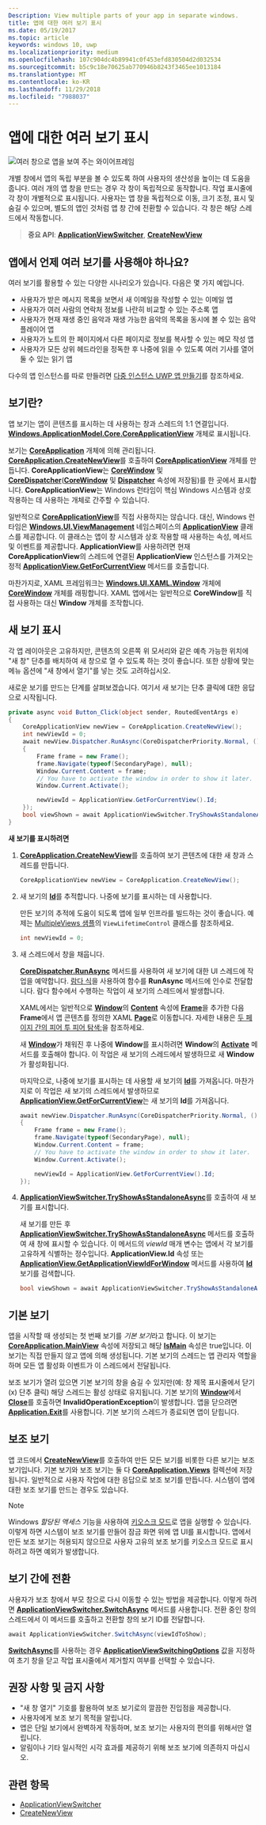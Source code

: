 ```yaml
---
Description: View multiple parts of your app in separate windows.
title: 앱에 대한 여러 보기 표시
ms.date: 05/19/2017
ms.topic: article
keywords: windows 10, uwp
ms.localizationpriority: medium
ms.openlocfilehash: 107c904dc4b89941c0f453efd830504d2d032534
ms.sourcegitcommit: b5c9c18e70625ab770946b8243f3465ee1013184
ms.translationtype: MT
ms.contentlocale: ko-KR
ms.lasthandoff: 11/29/2018
ms.locfileid: "7988037"
---
```

# <a name="show-multiple-views-for-an-app"></a>앱에 대한 여러 보기 표시

![여러 창으로 앱을 보여 주는 와이어프레임](images/multi-view.gif)

개별 창에서 앱의 독립 부분을 볼 수 있도록 하여 사용자의 생산성을 높이는 데 도움을 줍니다. 여러 개의 앱 창을 만드는 경우 각 창이 독립적으로 동작합니다. 작업 표시줄에 각 창이 개별적으로 표시됩니다. 사용자는 앱 창을 독립적으로 이동, 크기 조정, 표시 및 숨길 수 있으며, 별도의 앱인 것처럼 앱 창 간에 전환할 수 있습니다. 각 창은 해당 스레드에서 작동합니다.

> **중요 API**: [**ApplicationViewSwitcher**](https://msdn.microsoft.com/library/windows/apps/dn281094), [**CreateNewView**](https://msdn.microsoft.com/library/windows/apps/dn297278)

## <a name="when-should-an-app-use-multiple-views"></a>앱에서 언제 여러 보기를 사용해야 하나요?
여러 보기를 활용할 수 있는 다양한 시나리오가 있습니다. 다음은 몇 가지 예입니다.
 - 사용자가 받은 메시지 목록을 보면서 새 이메일을 작성할 수 있는 이메일 앱
 - 사용자가 여러 사람의 연락처 정보를 나란히 비교할 수 있는 주소록 앱
 - 사용자가 현재 재생 중인 음악과 재생 가능한 음악의 목록을 동시에 볼 수 있는 음악 플레이어 앱
 - 사용자가 노트의 한 페이지에서 다른 페이지로 정보를 복사할 수 있는 메모 작성 앱
 - 사용자가 모든 상위 헤드라인을 정독한 후 나중에 읽을 수 있도록 여러 기사를 열어 둘 수 있는 읽기 앱

다수의 앱 인스턴스를 따로 만들려면 [다중 인스턴스 UWP 앱 만들기](../../launch-resume/multi-instance-uwp.md)를 참조하세요.

## <a name="what-is-a-view"></a>보기란?

앱 보기는 앱이 콘텐츠를 표시하는 데 사용하는 창과 스레드의 1:1 연결입니다. [**Windows.ApplicationModel.Core.CoreApplicationView**](https://msdn.microsoft.com/library/windows/apps/br225017) 개체로 표시됩니다.

보기는 [**CoreApplication**](https://msdn.microsoft.com/library/windows/apps/br225016) 개체에 의해 관리됩니다. [**CoreApplication.CreateNewView**](https://msdn.microsoft.com/library/windows/apps/dn297278)를 호출하여 [**CoreApplicationView**](https://msdn.microsoft.com/library/windows/apps/br225017) 개체를 만듭니다. **CoreApplicationView**는 [**CoreWindow**](https://msdn.microsoft.com/library/windows/apps/br208225) 및 [**CoreDispatcher**](https://msdn.microsoft.com/library/windows/apps/br208211)([**CoreWindow**](https://msdn.microsoft.com/library/windows/apps/br225019) 및 [**Dispatcher**](https://msdn.microsoft.com/library/windows/apps/dn433264) 속성에 저장됨)를 한 곳에서 표시합니다. **CoreApplicationView**는 Windows 런타임이 핵심 Windows 시스템과 상호 작용하는 데 사용하는 개체로 간주할 수 있습니다.

일반적으로 [**CoreApplicationView**](https://msdn.microsoft.com/library/windows/apps/br225017)를 직접 사용하지는 않습니다. 대신, Windows 런타임은 [**Windows.UI.ViewManagement**](https://msdn.microsoft.com/library/windows/apps/hh701658) 네임스페이스의 [**ApplicationView**](https://msdn.microsoft.com/library/windows/apps/br242295) 클래스를 제공합니다. 이 클래스는 앱이 창 시스템과 상호 작용할 때 사용하는 속성, 메서드 및 이벤트를 제공합니다. **ApplicationView**를 사용하려면 현재 **CoreApplicationView**의 스레드에 연결된 **ApplicationView** 인스턴스를 가져오는 정적 [**ApplicationView.GetForCurrentView**](https://msdn.microsoft.com/library/windows/apps/hh701672) 메서드를 호출합니다.

마찬가지로, XAML 프레임워크는 [**Windows.UI.XAML.Window**](https://msdn.microsoft.com/library/windows/apps/br208225) 개체에 [**CoreWindow**](https://msdn.microsoft.com/library/windows/apps/br209041) 개체를 래핑합니다. XAML 앱에서는 일반적으로 **CoreWindow**를 직접 사용하는 대신 **Window** 개체를 조작합니다.

## <a name="show-a-new-view"></a>새 보기 표시

각 앱 레이아웃은 고유하지만, 콘텐츠의 오른쪽 위 모서리와 같은 예측 가능한 위치에 "새 창" 단추를 배치하여 새 창으로 열 수 있도록 하는 것이 좋습니다. 또한 상황에 맞는 메뉴 옵션에 "새 창에서 열기"를 넣는 것도 고려하십시오.

새로운 보기를 만드는 단계를 살펴보겠습니다. 여기서 새 보기는 단추 클릭에 대한 응답으로 시작됩니다.

```csharp
private async void Button_Click(object sender, RoutedEventArgs e)
{
    CoreApplicationView newView = CoreApplication.CreateNewView();
    int newViewId = 0;
    await newView.Dispatcher.RunAsync(CoreDispatcherPriority.Normal, () =>
    {
        Frame frame = new Frame();
        frame.Navigate(typeof(SecondaryPage), null);   
        Window.Current.Content = frame;
        // You have to activate the window in order to show it later.
        Window.Current.Activate();

        newViewId = ApplicationView.GetForCurrentView().Id;
    });
    bool viewShown = await ApplicationViewSwitcher.TryShowAsStandaloneAsync(newViewId);
}
```

**새 보기를 표시하려면**

1.  [**CoreApplication.CreateNewView**](https://msdn.microsoft.com/library/windows/apps/dn297291)를 호출하여 보기 콘텐츠에 대한 새 창과 스레드를 만듭니다.

    ```csharp
    CoreApplicationView newView = CoreApplication.CreateNewView();
    ```

2.  새 보기의 [**Id**](https://msdn.microsoft.com/library/windows/apps/dn281120)를 추적합니다. 나중에 보기를 표시하는 데 사용합니다.

    만든 보기의 추적에 도움이 되도록 앱에 일부 인프라를 빌드하는 것이 좋습니다. 예제는 [MultipleViews 샘플](http://go.microsoft.com/fwlink/p/?LinkId=620574)의 `ViewLifetimeControl` 클래스를 참조하세요.

    ```csharp
    int newViewId = 0;
    ```

3.  새 스레드에서 창을 채웁니다.

    [**CoreDispatcher.RunAsync**](https://msdn.microsoft.com/library/windows/apps/hh750317) 메서드를 사용하여 새 보기에 대한 UI 스레드에 작업을 예약합니다. [람다 식](http://go.microsoft.com/fwlink/p/?LinkId=389615)을 사용하여 함수를 **RunAsync** 메서드에 인수로 전달합니다. 람다 함수에서 수행하는 작업이 새 보기의 스레드에서 발생합니다.

    XAML에서는 일반적으로 [**Window**](https://msdn.microsoft.com/library/windows/apps/br209041)의 [**Content**](https://msdn.microsoft.com/library/windows/apps/br209051) 속성에 [**Frame**](https://msdn.microsoft.com/library/windows/apps/br242682)을 추가한 다음 **Frame**에서 앱 콘텐츠를 정의한 XAML [**Page**](https://msdn.microsoft.com/library/windows/apps/br227503)로 이동합니다. 자세한 내용은 [두 페이지 간의 피어 투 피어 탐색:](../basics/navigate-between-two-pages.md)을 참조하세요.

    새 [**Window**](https://msdn.microsoft.com/library/windows/apps/br209041)가 채워진 후 나중에 **Window**를 표시하려면 **Window**의 [**Activate**](https://msdn.microsoft.com/library/windows/apps/br209046) 메서드를 호출해야 합니다. 이 작업은 새 보기의 스레드에서 발생하므로 새 **Window**가 활성화됩니다.

    마지막으로, 나중에 보기를 표시하는 데 사용할 새 보기의 [**Id**](https://msdn.microsoft.com/library/windows/apps/dn281120)를 가져옵니다. 마찬가지로 이 작업은 새 보기의 스레드에서 발생하므로 [**ApplicationView.GetForCurrentView**](https://msdn.microsoft.com/library/windows/apps/hh701672)는 새 보기의 **Id**를 가져옵니다.

    ```csharp
    await newView.Dispatcher.RunAsync(CoreDispatcherPriority.Normal, () =>
    {
        Frame frame = new Frame();
        frame.Navigate(typeof(SecondaryPage), null);   
        Window.Current.Content = frame;
        // You have to activate the window in order to show it later.
        Window.Current.Activate();

        newViewId = ApplicationView.GetForCurrentView().Id;
    });
    ```

4.  [**ApplicationViewSwitcher.TryShowAsStandaloneAsync**](https://msdn.microsoft.com/library/windows/apps/dn281101)를 호출하여 새 보기를 표시합니다.

    새 보기를 만든 후 [**ApplicationViewSwitcher.TryShowAsStandaloneAsync**](https://msdn.microsoft.com/library/windows/apps/dn281101) 메서드를 호출하여 새 창에 표시할 수 있습니다. 이 메서드의 *viewId* 매개 변수는 앱에서 각 보기를 고유하게 식별하는 정수입니다. **ApplicationView.Id** 속성 또는 [**ApplicationView.GetApplicationViewIdForWindow**](https://msdn.microsoft.com/library/windows/apps/dn281120) 메서드를 사용하여 [**Id**](https://msdn.microsoft.com/library/windows/apps/dn281109) 보기를 검색합니다.

    ```csharp
    bool viewShown = await ApplicationViewSwitcher.TryShowAsStandaloneAsync(newViewId);
    ```

## <a name="the-main-view"></a>기본 보기


앱을 시작할 때 생성되는 첫 번째 보기를 *기본 보기*라고 합니다. 이 보기는 [**CoreApplication.MainView**](https://msdn.microsoft.com/library/windows/apps/hh700465) 속성에 저장되고 해당 [**IsMain**](https://msdn.microsoft.com/library/windows/apps/hh700452) 속성은 true입니다. 이 보기는 직접 만들지 않고 앱에 의해 생성됩니다. 기본 보기의 스레드는 앱 관리자 역할을 하며 모든 앱 활성화 이벤트가 이 스레드에서 전달됩니다.

보조 보기가 열려 있으면 기본 보기의 창을 숨길 수 있지만(예: 창 제목 표시줄에서 닫기(x) 단추 클릭) 해당 스레드는 활성 상태로 유지됩니다. 기본 보기의 [**Window**](https://msdn.microsoft.com/library/windows/apps/br209049)에서 [**Close**](https://msdn.microsoft.com/library/windows/apps/br209041)를 호출하면 **InvalidOperationException**이 발생합니다. 앱을 닫으려면 [**Application.Exit**](https://msdn.microsoft.com/library/windows/apps/br242327)를 사용합니다. 기본 보기의 스레드가 종료되면 앱이 닫힙니다.

## <a name="secondary-views"></a>보조 보기


앱 코드에서 [**CreateNewView**](https://msdn.microsoft.com/library/windows/apps/dn297278)를 호출하여 만든 모든 보기를 비롯한 다른 보기는 보조 보기입니다. 기본 보기와 보조 보기는 둘 다 [**CoreApplication.Views**](https://msdn.microsoft.com/library/windows/apps/br205861) 컬렉션에 저장됩니다. 일반적으로 사용자 작업에 대한 응답으로 보조 보기를 만듭니다. 시스템이 앱에 대한 보조 보기를 만드는 경우도 있습니다.

> [!NOTE]
> Windows *할당된 액세스* 기능을 사용하여 [키오스크 모드](https://technet.microsoft.com/library/mt219050.aspx)로 앱을 실행할 수 있습니다. 이렇게 하면 시스템이 보조 보기를 만들어 잠금 화면 위에 앱 UI를 표시합니다. 앱에서 만든 보조 보기는 허용되지 않으므로 사용자 고유의 보조 보기를 키오스크 모드로 표시하려고 하면 예외가 발생합니다.

## <a name="switch-from-one-view-to-another"></a>보기 간에 전환

사용자가 보조 창에서 부모 창으로 다시 이동할 수 있는 방법을 제공합니다. 이렇게 하려면 [**ApplicationViewSwitcher.SwitchAsync**](https://msdn.microsoft.com/library/windows/apps/dn281097) 메서드를 사용합니다. 전환 중인 창의 스레드에서 이 메서드를 호출하고 전환할 창의 보기 ID를 전달합니다.

```csharp
await ApplicationViewSwitcher.SwitchAsync(viewIdToShow);
```

[**SwitchAsync**](https://msdn.microsoft.com/library/windows/apps/dn281097)를 사용하는 경우 [**ApplicationViewSwitchingOptions**](https://msdn.microsoft.com/library/windows/apps/dn281105) 값을 지정하여 초기 창을 닫고 작업 표시줄에서 제거할지 여부를 선택할 수 있습니다.

## <a name="dos-and-donts"></a>권장 사항 및 금지 사항

* "새 창 열기" 기호를 활용하여 보조 보기로의 깔끔한 진입점을 제공합니다.
* 사용자에게 보조 보기 목적을 알립니다.
* 앱은 단일 보기에서 완벽하게 작동하며, 보조 보기는 사용자의 편의를 위해서만 열립니다.
* 알림이나 기타 일시적인 시각 효과를 제공하기 위해 보조 보기에 의존하지 마십시오.

## <a name="related-topics"></a>관련 항목

* [ApplicationViewSwitcher](https://msdn.microsoft.com/library/windows/apps/dn281094)
* [CreateNewView](https://msdn.microsoft.com/library/windows/apps/dn297278)
 
